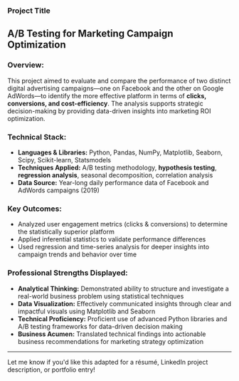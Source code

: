 

### Project Title
## A/B Testing for Marketing Campaign Optimization

### Overview:
This project aimed to evaluate and compare the performance of two distinct digital advertising campaigns—one on Facebook and the other on Google AdWords—to identify the more effective platform in terms of **clicks, conversions, and cost-efficiency**. The analysis supports strategic decision-making by providing data-driven insights into marketing ROI optimization.

### **Technical Stack:**

* **Languages & Libraries:** Python, Pandas, NumPy, Matplotlib, Seaborn, Scipy, Scikit-learn, Statsmodels
* **Techniques Applied:** A/B testing methodology, **hypothesis testing**, **regression analysis**, seasonal decomposition, correlation analysis
* **Data Source:** Year-long daily performance data of Facebook and AdWords campaigns (2019)

### **Key Outcomes:**

* Analyzed user engagement metrics (clicks & conversions) to determine the statistically superior platform
* Applied inferential statistics to validate performance differences
* Used regression and time-series analysis for deeper insights into campaign trends and behavior over time

### **Professional Strengths Displayed:**

* **Analytical Thinking:** Demonstrated ability to structure and investigate a real-world business problem using statistical techniques
* **Data Visualization:** Effectively communicated insights through clear and impactful visuals using Matplotlib and Seaborn
* **Technical Proficiency:** Proficient use of advanced Python libraries and A/B testing frameworks for data-driven decision making
* **Business Acumen:** Translated technical findings into actionable business recommendations for marketing strategy optimization

---

Let me know if you'd like this adapted for a résumé, LinkedIn project description, or portfolio entry!
